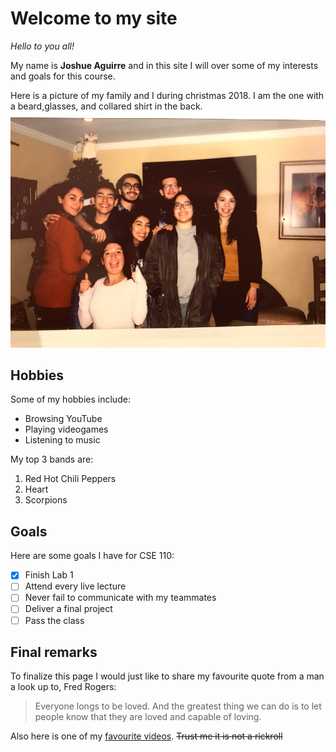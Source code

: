 # Welcome to my site

*Hello to you all!*

My name is **Joshue Aguirre** and in this site I will over some of my interests and goals for this course. 

Here is a picture of my family and I during christmas 2018. I am the one with a beard,glasses, and collared shirt in the back.
![pic](https://github.com/Yoshisham/Images/blob/main/IMG_1231.jpg)

## Hobbies

Some of my hobbies include:
- Browsing YouTube
- Playing videogames
- Listening to music

My top 3 bands are:
1. Red Hot Chili Peppers
2. Heart
3. Scorpions

## Goals 

Here are some goals I have for CSE 110:
- [x] Finish Lab 1
- [ ] Attend every live lecture
- [ ] Never fail to communicate with my teammates
- [ ] Deliver a final project
- [ ] Pass the class

## Final remarks

To finalize this page I would just like to share my favourite quote from a man a look up to, Fred Rogers:
> Everyone longs to be loved. And the greatest thing we can do is to let people know that they are loved and capable of loving.

Also here is one of my [favourite videos](https://www.youtube.com/watch?v=uH0hikcwjIA&t=2s). ~~Trust me it is not a rickroll~~
